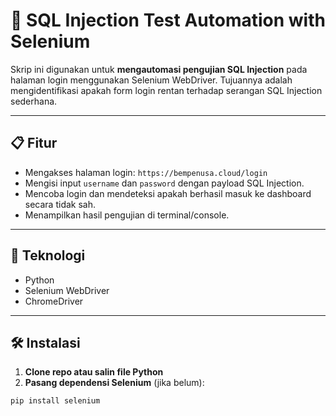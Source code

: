 # 🔐 SQL Injection Test Automation with Selenium

Skrip ini digunakan untuk **mengautomasi pengujian SQL Injection** pada halaman login menggunakan Selenium WebDriver. Tujuannya adalah mengidentifikasi apakah form login rentan terhadap serangan SQL Injection sederhana.

---

## 📋 Fitur

- Mengakses halaman login: `https://bempenusa.cloud/login`
- Mengisi input `username` dan `password` dengan payload SQL Injection.
- Mencoba login dan mendeteksi apakah berhasil masuk ke dashboard secara tidak sah.
- Menampilkan hasil pengujian di terminal/console.

---

## 🚀 Teknologi

- Python
- Selenium WebDriver
- ChromeDriver

---

## 🛠️ Instalasi

1. **Clone repo atau salin file Python**
2. **Pasang dependensi Selenium** (jika belum):

```bash
pip install selenium
```
